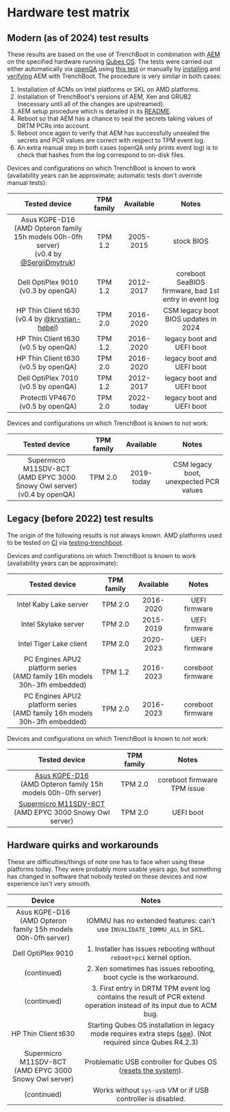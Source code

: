 # Hardware test matrix

## Modern (as of 2024) test results

These results are based on the use of TrenchBoot in combination with [AEM][aem]
on the specified hardware running [Qubes OS][qubesos].  The tests were carried
out either automatically via [openQA][openqa] using [this test][aem-test] or
manually by [installing][aem-install] and [verifying][aem-verify] AEM with
TrenchBoot.  The procedure is very similar in both cases:

1. Installation of ACMs on Intel platforms or SKL on AMD platforms.
2. Installation of TrenchBoot's versions of AEM, Xen and GRUB2 (necessary until
   all of the changes are upstreamed).
3. AEM setup procedure which is detailed in its [README][aem-readme].
4. Reboot so that AEM has a chance to seal the secrets taking values of DRTM
   PCRs into account.
5. Reboot once again to verify that AEM has successfully unsealed the secrets
   and PCR values are correct with respect to TPM event log.
6. An extra manual step in both cases (openQA only prints event log) is to
   check that hashes from the log correspond to on-disk files.

Devices and configurations on which TrenchBoot is known to work (availability
years can be approximate; automatic tests don't override manual tests):

| Tested device                                                                                 | TPM family | Available  | Notes |
|:---------------------------------------------------------------------------------------------:|:----------:|:----------:|:-----:|
| Asus KGPE-D16<br>(AMD Opteron family 15h models 00h-0fh server)<br>(v0.4 by [@SergiiDmytruk]) |  TPM 1.2   | 2005-2015  | stock BIOS |
| Dell OptiPlex 9010<br>(v0.3 by openQA)                                                        |  TPM 1.2   | 2012-2017  | coreboot SeaBIOS firmware, bad 1st entry in event log |
| HP Thin Client t630<br>(v0.4 by [@krystian-hebel])                                            |  TPM 2.0   | 2016-2020  | CSM legacy boot<br>BIOS updates in 2024 |
| HP Thin Client t630<br>(v0.5 by openQA)                                                       |  TPM 1.2   | 2016-2020 | legacy boot and UEFI boot |
| HP Thin Client t630<br>(v0.5 by openQA)                                                       |  TPM 2.0   | 2016-2020 | legacy boot and UEFI boot |
| Dell OptiPlex 7010<br>(v0.5 by openQA)                                                        |  TPM 1.2   | 2012-2017 | legacy boot and UEFI boot |
| Protectli VP4670<br>(v0.5 by openQA)                                                          |  TPM 2.0   | 2022-today | legacy boot and UEFI boot |

Devices and configurations on which TrenchBoot is known to not work:

| Tested device                                                                                 | TPM family | Available  | Notes |
|:---------------------------------------------------------------------------------------------:|:----------:|:----------:|:-----:|
| Supermicro M11SDV-8CT<br>(AMD EPYC 3000 Snowy Owl server)<br>(v0.4 by openQA)                 |  TPM 2.0   | 2019-today | CSM legacy boot,<br>unexpected PCR values |

[aem]: https://github.com/TrenchBoot/qubes-antievilmaid
[qubesos]: https://www.qubes-os.org/
[openqa]: https://open.qa/
[aem-test]: https://github.com/TrenchBoot/openqa-tests-qubesos/blob/3mdeb-lab/tests/aem_hw.pm
[aem-install]: https://blog.3mdeb.com/2023/2023-09-27-aem_phase2/#installation-procedure
[aem-verify]: https://blog.3mdeb.com/2024/2024-01-12-aem_phase3/#testing
[aem-readme]: https://github.com/QubesOS/qubes-antievilmaid/blob/main/README
[@SergiiDmytruk]: https://github.com/SergiiDmytruk
[@krystian-hebel]: https://github.com/krystian-hebel

## Legacy (before 2022) test results

The origin of the following results is not always known.  AMD platforms used to
be tested on [CI][ci] via [testing-trenchboot].

Devices and configurations on which TrenchBoot is known to work (availability
years can be approximate):

| Tested device                                                               | TPM family | Available  | Notes |
|:---------------------------------------------------------------------------:|:----------:|:----------:|:-----:|
| Intel Kaby Lake server                                                      |  TPM 2.0   | 2016-2020  | UEFI firmware |
| Intel Skylake server                                                        |  TPM 2.0   | 2015-2019  | UEFI firmware |
| Intel Tiger Lake client                                                     |  TPM 2.0   | 2020-2023  | UEFI firmware |
| PC Engines APU2 platform series<br>(AMD family 16h models 30h-3fh embedded) |  TPM 1.2   | 2016-2023  | coreboot firmware |
| PC Engines APU2 platform series<br>(AMD family 16h models 30h-3fh embedded) |  TPM 2.0   | 2016-2023  | coreboot firmware |

Devices and configurations on which TrenchBoot is known to not work:

| Tested device                                                               | TPM family | Notes |
|:---------------------------------------------------------------------------:|:----------:|:-----:|
| [Asus KGPE-D16][kgpe]<br>(AMD Opteron family 15h models 00h-0fh server)     |  TPM 2.0   | coreboot firmware TPM issue |
| [Supermicro M11SDV-8CT][m11]<br>(AMD EPYC 3000 Snowy Owl server)            |  TPM 2.0   | UEFI boot |

[ci]: https://gitlab.com/trenchboot1/3mdeb/meta-trenchboot/-/pipelines
[testing-trenchboot]: https://github.com/3mdeb/testing-trenchboot
[kgpe]: https://github.com/TrenchBoot/trenchboot-issues/issues/27
[m11]: https://github.com/TrenchBoot/trenchboot-issues/issues/28

## Hardware quirks and workarounds

These are difficulties/things of note one has to face when using these platforms
today. They were probably more usable years ago, but something has changed in
software that nobody tested on these devices and now experience isn't very
smooth.

| Device                                                                      | Notes |
|:---------------------------------------------------------------------------:|:-----:|
| Asus KGPE-D16<br>(AMD Opteron family 15h models 00h-0fh server)             | IOMMU has no extended features: can't use `INVALIDATE_IOMMU_ALL` in SKL. |
| Dell OptiPlex 9010                                                          | 1. Installer has issues rebooting without `reboot=pci` kernel option. |
| (continued)                                                                 | 2. Xen sometimes has issues rebooting, boot cycle is the workaround. |
| (continued)                                                                 | 3. First entry in DRTM TPM event log contains the result of PCR extend operation instead of its input due to ACM bug. |
| HP Thin Client t630                                                         | Starting Qubes OS installation in legacy mode requires extra steps ([see][qubesos-t630-install]). (Not required since Qubes R4.2.3)|
| Supermicro M11SDV-8CT<br>(AMD EPYC 3000 Snowy Owl server)                   | Problematic USB controller for Qubes OS ([resets the system][qubesos-m11-reset]). |
| (continued)                                                                 | Works without `sys-usb` VM or if USB controller is disabled. |

[qubesos-m11-reset]: https://github.com/QubesOS/qubes-issues/issues/8322#issuecomment-1904423204
[qubesos-t630-install]: https://github.com/TrenchBoot/TrenchBoot.github.io/pull/30#discussion_r1570519887

